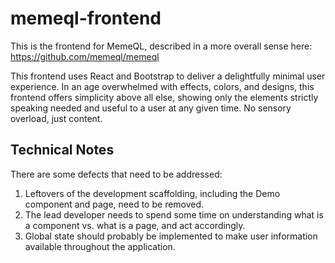 # memeql-frontend

This is the frontend for MemeQL, described in a more overall sense here: https://github.com/memeql/memeql<br>

This frontend uses React and Bootstrap to deliver a delightfully minimal user experience. In an age overwhelmed with effects, colors, and designs, this frontend offers simplicity above all else, showing only the elements strictly speaking needed and useful to a user at any given time. No sensory overload, just content. 

## Technical Notes

There are some defects that need to be addressed: 
1. Leftovers of the development scaffolding, including the Demo component and page, need to be removed.
2. The lead developer needs to spend some time on understanding what is a component vs. what is a page, and act accordingly. 
3. Global state should probably be implemented to make user information available throughout the application. 